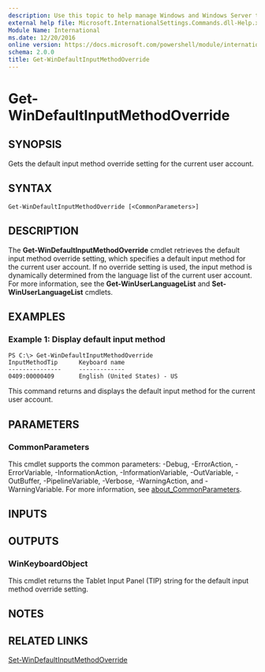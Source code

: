 ```yaml
---
description: Use this topic to help manage Windows and Windows Server technologies with Windows PowerShell.
external help file: Microsoft.InternationalSettings.Commands.dll-Help.xml
Module Name: International
ms.date: 12/20/2016
online version: https://docs.microsoft.com/powershell/module/international/get-windefaultinputmethodoverride?view=windowsserver2019-ps&wt.mc_id=ps-gethelp
schema: 2.0.0
title: Get-WinDefaultInputMethodOverride
---
```


# Get-WinDefaultInputMethodOverride

## SYNOPSIS
Gets the default input method override setting for the current user account.

## SYNTAX

```
Get-WinDefaultInputMethodOverride [<CommonParameters>]
```

## DESCRIPTION
The **Get-WinDefaultInputMethodOverride** cmdlet retrieves the default input method override setting, which specifies a default input method for the current user account.
If no override setting is used, the input method is dynamically determined from the language list of the current user account.
For more information, see the **Get-WinUserLanguageList** and **Set-WinUserLanguageList** cmdlets.

## EXAMPLES

### Example 1: Display default input method
```
PS C:\> Get-WinDefaultInputMethodOverride
InputMethodTip      Keyboard name
---------------     -------------
0409:00000409       English (United States) - US
```

This command returns and displays the default input method for the current user account.

## PARAMETERS

### CommonParameters
This cmdlet supports the common parameters: -Debug, -ErrorAction, -ErrorVariable, -InformationAction, -InformationVariable, -OutVariable, -OutBuffer, -PipelineVariable, -Verbose, -WarningAction, and -WarningVariable. For more information, see [about_CommonParameters](https://go.microsoft.com/fwlink/?LinkID=113216).

## INPUTS

## OUTPUTS

### WinKeyboardObject
This cmdlet returns the Tablet Input Panel (TIP) string for the default input method override setting.

## NOTES

## RELATED LINKS

[Set-WinDefaultInputMethodOverride](./Set-WinDefaultInputMethodOverride.md)

